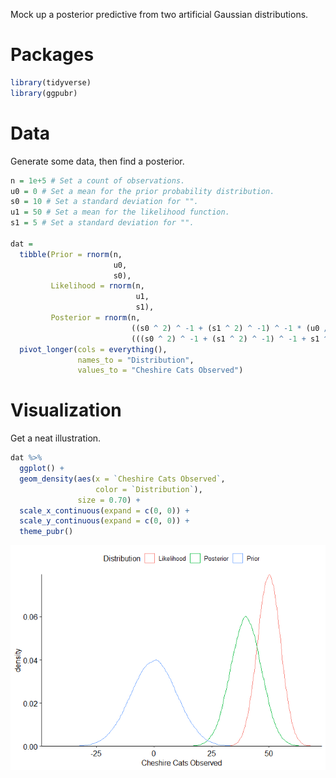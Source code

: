 
Mock up a posterior predictive from two artificial Gaussian
distributions.

# Packages

``` r
library(tidyverse)
library(ggpubr)
```

# Data

Generate some data, then find a posterior.

``` r
n = 1e+5 # Set a count of observations.
u0 = 0 # Set a mean for the prior probability distribution.
s0 = 10 # Set a standard deviation for "".
u1 = 50 # Set a mean for the likelihood function.
s1 = 5 # Set a standard deviation for "".

dat = 
  tibble(Prior = rnorm(n, 
                       u0, 
                       s0),
         Likelihood = rnorm(n, 
                            u1, 
                            s1),
         Posterior = rnorm(n,
                           ((s0 ^ 2) ^ -1 + (s1 ^ 2) ^ -1) ^ -1 * (u0 / s0 ^ 2 + u1 / s1 ^ 2),
                           (((s0 ^ 2) ^ -1 + (s1 ^ 2) ^ -1) ^ -1 + s1 ^ 2) ^ (1 / 2))) %>%
  pivot_longer(cols = everything(),
               names_to = "Distribution",
               values_to = "Cheshire Cats Observed")
```

# Visualization

Get a neat illustration.

``` r
dat %>% 
  ggplot() +
  geom_density(aes(x = `Cheshire Cats Observed`,
                   color = `Distribution`),
               size = 0.70) + 
  scale_x_continuous(expand = c(0, 0)) +
  scale_y_continuous(expand = c(0, 0)) +
  theme_pubr()
```

![](reprex_bayes_gauss_files/figure-gfm/vis-1.png)<!-- -->
